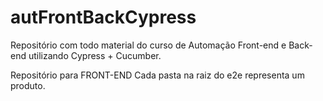 # autFrontBackCypress
Repositório com todo material do curso de Automação Front-end e Back-end utilizando Cypress + Cucumber.

Repositório para FRONT-END
Cada pasta na raiz do e2e representa um produto.